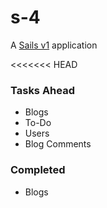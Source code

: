 # s-4

A [Sails v1](https://sailsjs.com) application

<<<<<<< HEAD

### Tasks Ahead

+ Blogs
+ To-Do
+ Users
+ Blog Comments


### Completed
+ Blogs
